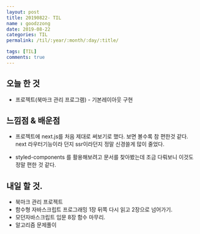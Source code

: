 ```yaml
---
layout: post
title: 20190822- TIL
name : goodzzong
date: 2019-08-22
categories: TIL
permalink: /til/:year/:month/:day/:title/

tags: [TIL]
comments: true
---
```


## 오늘 한 것

- 프로젝트(북마크 관리 프로그램) -  기본레이아웃 구현

  
## 느낌점 & 배운점

- 프로젝트에 next.js를 처음 제대로 써보기로 했다. 보면 볼수록 참 편한것 같다.
next 라우터기능이라 던지 ssr이라던지 정말 신경쓸게 많이 줄었다.

- styled-components 를 활용해보려고 문서를 찾아봤는데 조금 다뤄보니 이것도 정말 
편한 것 같다. 

## 내일 할 것.
- 북마크 관리 프로젝트
- 함수형 자바스크립트 프로그래밍 1장 뒤쪽 다시 읽고 2장으로 넘어가기.
- 모던자바스크립트 입문 8장 함수 마무리.
- 알고리즘 문제풀이

